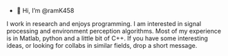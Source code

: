 - 👋 Hi, I’m @ramK458

I work in research and enjoys programming. I am interested in signal processing and environment perception algorithms. 
Most of my experience is in Matlab, python and a little bit of C++. If you have some interesting ideas, or looking for collabs in similar fields, drop a short message. 

<!---
ramK458/ramK458 is a ✨ special ✨ repository because its `README.md` (this file) appears on your GitHub profile.
You can click the Preview link to take a look at your changes.
--->
